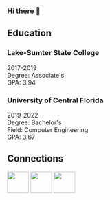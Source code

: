 ### Hi there 👋

## Education

### Lake-Sumter State College
2017-2019<br>
Degree: Associate's<br>
GPA: 3.94

### University of Central Florida
2019-2022<br>
Degree: Bachelor's<br>
Field: Computer Engineering<br>
GPA: 3.67

## Connections
<a href="https://jayhenry07.github.io/Resume.pdf" target="_blank"><img src="https://image.flaticon.com/icons/png/512/942/942748.png" width="50px"/></a>
<a href="https://jayhenry07.github.io/" target="_blank"><img src="https://image.flaticon.com/icons/png/512/3719/3719350.png" width="50px"/></a>
<a href="https://www.linkedin.com/in/jamie-henry-8ba765154/" target="_blank"><img src="https://image.flaticon.com/icons/png/512/174/174857.png" width="50px"/></a>
